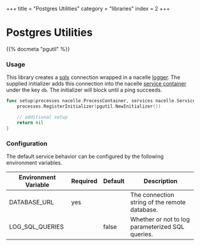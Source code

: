 +++
title = "Postgres Utilities"
category = "libraries"
index = 2
+++

# Postgres Utilities

{{% docmeta "pgutil" %}}

<!-- Fold -->

### Usage

This library creates a [sqlx](https://github.com/jmoiron/sqlx) connection wrapped in a nacelle [logger](https://nacelle.dev/docs/core/log). The supplied initializer adds this connection into the nacelle [service container](https://nacelle.dev/docs/core/service) under the key `db`. The initializer will block until a ping succeeds.

```go
func setup(processes nacelle.ProcessContainer, services nacelle.ServiceContainer) error {
    processes.RegisterInitializer(pgutil.NewInitializer())

    // additional setup
    return nil
}
```

### Configuration

The default service behavior can be configured by the following environment variables.

| Environment Variable | Required | Default | Description |
| -------------------- | -------- | ------- | ----------- |
| DATABASE_URL         | yes      |         | The connection string of the remote database. |
| LOG_SQL_QUERIES      |          | false   | Whether or not to log parameterized SQL queries. |
